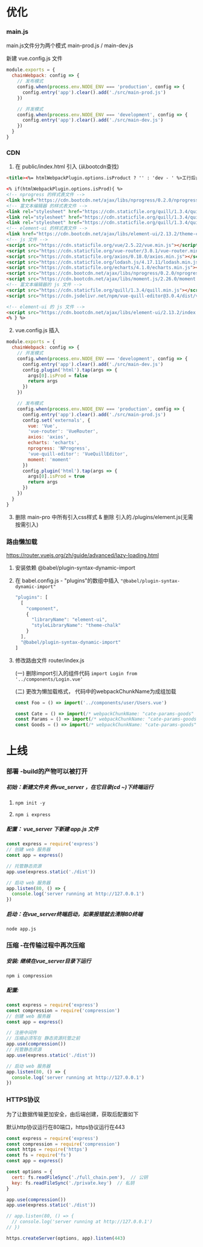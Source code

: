 # 优化





### main.js 

main.js文件分为两个模式 main-prod.js / main-dev.js

新建 vue.config.js 文件

```javascript
module.exports = {
  chainWebpack: config => {
    // 发布模式
    config.when(process.env.NODE_ENV === 'production', config => {
      config.entry('app').clear().add('./src/main-prod.js')
    })

    // 开发模式
    config.when(process.env.NODE_ENV === 'development', config => {
      config.entry('app').clear().add('./src/main-dev.js')
    })
  }
}
```



### CDN

1. 在 public/index.html 引入  (从bootcdn查找)

```html
<title><%= htmlWebpackPlugin.options.isProduct ? '' : 'dev - ' %>工行后台管理系统</title>

<% if(htmlWebpackPlugin.options.isProd){ %>
<!-- nprogress 的样式表文件 -->
<link href="https://cdn.bootcdn.net/ajax/libs/nprogress/0.2.0/nprogress.min.css" rel="stylesheet">
<!-- 富文本编辑器 的样式表文件 -->
<link rel="stylesheet" href="https://cdn.staticfile.org/quill/1.3.4/quill.core.min.css" />
<link rel="stylesheet" href="https://cdn.staticfile.org/quill/1.3.4/quill.snow.min.css" />
<link rel="stylesheet" href="https://cdn.staticfile.org/quill/1.3.4/quill.bubble.min.css" />
<!-- element-ui 的样式表文件 -->
<link href="https://cdn.bootcdn.net/ajax/libs/element-ui/2.13.2/theme-chalk/index.css" rel="stylesheet">
<!-- js 文件 -->
<script src="https://cdn.staticfile.org/vue/2.5.22/vue.min.js"></script>
<script src="https://cdn.staticfile.org/vue-router/3.0.1/vue-router.min.js"></script>
<script src="https://cdn.staticfile.org/axios/0.18.0/axios.min.js"></script>
<script src="https://cdn.staticfile.org/lodash.js/4.17.11/lodash.min.js"></script>
<script src="https://cdn.staticfile.org/echarts/4.1.0/echarts.min.js"></script>
<script src="https://cdn.bootcdn.net/ajax/libs/nprogress/0.2.0/nprogress.min.js"></script>
<script src="https://cdn.bootcdn.net/ajax/libs/moment.js/2.26.0/moment.min.js"></script>
<!-- 富文本编辑器的 js 文件 -->
<script src="https://cdn.staticfile.org/quill/1.3.4/quill.min.js"></script>
<script src="https://cdn.jsdelivr.net/npm/vue-quill-editor@3.0.4/dist/vue-quill-editor.js"></script>

<!-- element-ui 的 js 文件 -->
<script src="https://cdn.bootcdn.net/ajax/libs/element-ui/2.13.2/index.js"></script>
<% } %>


```

2. vue.config.js 插入

```javascript
module.exports = {
  chainWebpack: config => {
    // 开发模式
    config.when(process.env.NODE_ENV === 'development', config => {
      config.entry('app').clear().add('./src/main-dev.js')
      config.plugin('html').tap(args => {
        args[0].isProd = false
        return args
      })
    })

    // 发布模式
    config.when(process.env.NODE_ENV === 'production', config => {
      config.entry('app').clear().add('./src/main-prod.js')
      config.set('externals', {
        vue: 'Vue',
        'vue-router': 'VueRouter',
        axios: 'axios',
        echarts: 'echarts',
        nprogress: 'NProgress',
        'vue-quill-editor': 'VueQuillEditor',
        moment: 'moment'
      })
      config.plugin('html').tap(args => {
        args[0].isProd = true
        return args
      })
    })
  }
}

```

3. 删除 main-pro 中所有引入css样式 & 删除 引入的./plugins/element.js(无需按需引入)



### 路由懒加载

https://router.vuejs.org/zh/guide/advanced/lazy-loading.html

1. 安装依赖 @babel/plugin-syntax-dynamic-import

2. 在 babel.config.js - "plugins"的数组中插入 `"@babel/plugin-syntax-dynamic-import"`

   ```javascript
   "plugins": [
     [
       "component",
       {
         "libraryName": "element-ui",
         "styleLibraryName": "theme-chalk"
       }
     ],
     "@babel/plugin-syntax-dynamic-import"
   ]
   ```

3. 修改路由文件 router/index.js

   (一) 删除import引入的组件代码 `import Login from '../components/Login.vue'`

   (二) 更改为懒加载格式， 代码中的webpackChunkName为成组加载

   ```javascript
   const Foo = () => import('../components/user/Users.vue')
   
   const Cate = () => import(/* webpackChunkName: "cate-params-goods" */ '../components/commodity/Cate.vue')
   const Params = () => import(/* webpackChunkName: "cate-params-goods" */ '../components/commodity/Params.vue')
   const Goods = () => import(/* webpackChunkName: "cate-params-goods" */ '../components/commodity/Goods.vue')
   ```

   







# 上线 



### 部署  -build的产物可以被打开

##### 初始：新建文件夹 例vue_server ，在它目录(cd ~)下终端运行

1. ```
   npm init -y
   ```

2. ```
   npm i express
   ```

##### 配置： vue_server 下新建 app.js 文件

```javascript
const express = require('express')
// 创建 web 服务器
const app = express()

// 托管静态资源
app.use(express.static('./dist'))

// 启动 web 服务器
app.listen(80, () => {
  console.log('server running at http://127.0.0.1')
})
```

##### 启动：在vue_server终端启动，如果报错就去清除80终端

```
node app.js
```



### 压缩  -在传输过程中再次压缩

##### 安装:  继续在vue_server目录下运行

```
npm i compression
```

##### 配置:  

```javascript
const express = require('express')
const compression = require('compression')
// 创建 web 服务器
const app = express()

// 注册中间件
// 压缩必须写在 静态资源托管之前
app.use(compression())
// 托管静态资源
app.use(express.static('./dist'))

// 启动 web 服务器
app.listen(80, () => {
  console.log('server running at http://127.0.0.1')
})
```





### HTTPS协议

为了让数据传输更加安全，由后端创建，获取后配置如下

默认http协议运行在80端口，https协议运行在443

```javascript
const express = require('express')
const compression = require('compression')
const https = require('https')
const fs = require('fs')
const app = express()

const options = {
  cert: fs.readFileSync('./full_chain.pem'),  // 公钥
  key: fs.readFileSync('./private.key')  // 私钥
}

app.use(compression())
app.use(express.static('./dist'))

// app.listen(80, () => {
  // console.log('server running at http://127.0.0.1')
// })

https.createServer(options, app).listen(443)

```

